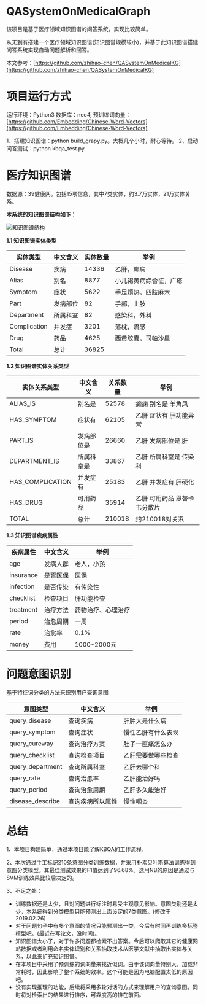 # QASystemOnMedicalGraph
该项目是基于医疗领域知识图谱的问答系统。实现比较简单。

从无到有搭建一个医疗领域知识图谱(知识图谱规模较小)，并基于此知识图谱搭建问答系统实现自动问题解析和回答。

本文参考：[https://github.com/zhihao-chen/QASystemOnMedicalKG](https://github.com/zhihao-chen/QASystemOnMedicalKG)


# 项目运行方式
运行环境：Python3
数据库：neo4j
预训练词向量：[https://github.com/Embedding/Chinese-Word-Vectors](https://github.com/Embedding/Chinese-Word-Vectors)

1、搭建知识图谱：python build_grapy.py。大概几个小时，耐心等待。
2、启动问答测试：python kbqa_test.py

# 医疗知识图谱
数据源：39健康网。包括15项信息，其中7类实体，约3.7万实体，21万实体关系。

**本系统的知识图谱结构如下：**

![知识图谱结构](https://github.com/zhihao-chen/QASystemOnMedicalGraph/blob/master/img/%E7%9F%A5%E8%AF%86%E5%9B%BE%E8%B0%B1.png)


**1.1 知识图谱实体类型**

| 实体类型     | 中文含义 | 实体数量 | 举例                   |
| ------------ | -------- | -------- | ---------------------- |
| Disease      | 疾病     | 14336    | 乙肝，癫痫             |
| Alias        | 别名     | 8877     | 小儿褐黄病综合征，广疮 |
| Symptom      | 症状     | 5622     | 手足烦热，四肢麻木     |
| Part         | 发病部位 | 82       | 手部，上肢             |
| Department   | 所属科室 | 82       | 感染科，外科           |
| Complication | 并发症   | 3201     | 落枕，流感             |
| Drug         | 药品     | 4625     | 西黄胶囊，司帕沙星     |
| Total        | 总计     | 36825    |                        |

**1.2 知识图谱实体关系类型**

| 实体关系类型     | 中文含义   | 关系数量 | 举例                         |
| ---------------- | ---------- | -------- | ---------------------------- |
| ALIAS_IS         | 别名是     | 52578    | 癫痫 别名是 羊角风           |
| HAS_SYMPTOM      | 症状有     | 62105    | 乙肝 症状有 肝功能异常       |
| PART_IS          | 发病部位是 | 26660    | 乙肝 发病部位是 肝           |
| DEPARTMENT_IS    | 所属科室是 | 33867    | 乙肝 所属科室是 传染科       |
| HAS_COMPLICATION | 并发症有   | 25183    | 乙肝 并发症有 肝硬化         |
| HAS_DRUG         | 可用药品   | 35914    | 乙肝 可用药品 恩替卡韦分散片 |
| TOTAL            | 总计       | 210018   |  约210018对关系                            |

**1.3 知识图谱疾病属性**

| 疾病属性  | 中文含义 | 举例               |
| --------- | -------- | ------------------ |
| age       | 发病人群 | 老人，小孩         |
| insurance | 是否医保 | 医保               |
| infection | 是否传染 | 有传染性           |
| checklist | 检查项目 | 肝功能检查         |
| treatment | 治疗方法 | 药物治疗、心理治疗 |
| period    | 治愈周期 | 一周               |
| rate      | 治愈率   | 0.1%               |
| money     | 费用     | 1000-2000元        |

# 问题意图识别
基于特征词分类的方法来识别用户查询意图

| 意图类型         | 中文含义         | 举例               |
| ---------------- | ---------------- | ------------------ |
| query_disease    | 查询疾病         | 肝肿大是什么病     |
| query_symptom    | 查询症状         | 慢性乙肝有什么表现 |
| query_cureway    | 查询治疗方案     | 肚子一直痛怎么办   |
| query_checklist  | 查询检查项目     | 乙肝需要做哪些检查 |
| query_department | 查询所属科室     | 乙肝去哪个科       |
| query_rate       | 查询治愈率       | 乙肝能治好吗       |
| query_period     | 查询治愈周期     | 乙肝多久能治好     |
| disease_describe | 查询疾病所以属性 | 慢性咽炎           |

# 总结
1、本项目构建简单，通过本项目能了解KBQA的工作流程。

2、本次通过手工标记210条意图分类训练数据，并采用朴素贝叶斯算法训练得到意图分类模型。其最佳测试效果的F1值达到了96.68%。选用NB的原因是通过与SVM训练效果比较后决定的。

3、不足之处：

 - 训练数据还是太少，且对问题进行标注时易受主观意见影响。意图类别还是太少，本系统得到分类模型只能预测出上面设定的7类意图。(修改于2019.02.26)
 - 对于问题句子中有多个意图的情况只能预测出一类，今后有时间再训练多标签模型吧。(最近在写论文，没时间)。
 - 知识图谱太小了，对于许多问题都检索不出答案。今后可以爬取其它的健康网站数据或者利用命名实体识别和关系抽取技术从医学文献中抽取出实体与关系，以此来扩充知识图谱。
 - 在本项目中采用了预训练的词向量来找近似词。由于该词向量特别大，加载非常耗时，因此影响了整个系统的效率。这个可能是因为电脑配置太低的原因吧。
 - 没有实现推理的功能，后续将采用多轮对话的方式来理解用户的查询意图。同时将对检索出的结果进行排序，可靠度高的排在前面。